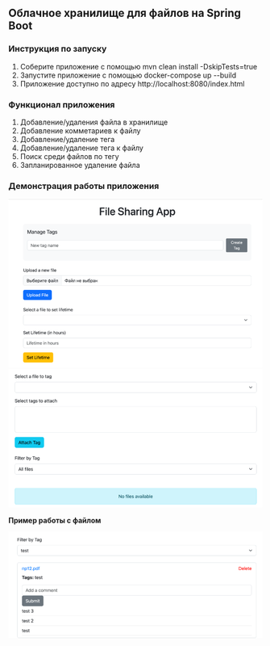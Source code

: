 ## Облачное хранилище для файлов на Spring Boot

### Инструкция по запуску

1. Соберите приложение с помощью mvn clean install -DskipTests=true
2. Запустите приложение с помощью docker-compose up --build
3. Приложение доступно по адресу
   http://localhost:8080/index.html

### Функционал приложения

1. Добавление/удаления файла в хранилище
2. Добавление комметариев к файлу
3. Добавление/удаление тега
4. Добавление/удаление тега к файлу
5. Поиск среди файлов по тегу
6. Запланированное удаление файла

### Демонстрация работы приложения

![img.png](img.png)
![img_1.png](img_1.png)

**Пример работы с файлом**

![img_2.png](img_2.png)